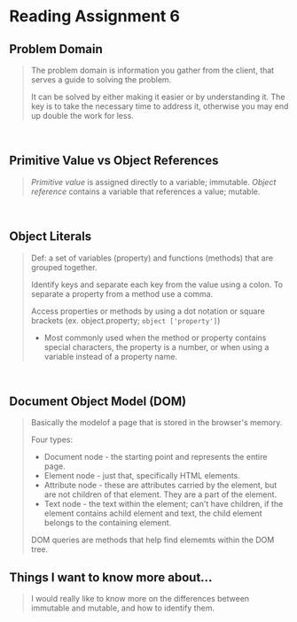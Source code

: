 # Reading Assignment 6

## Problem Domain

>The problem domain is information you gather from the client, that serves a guide to solving the problem.
>
>It can be solved by either making it easier or by understanding it. The key is to take the necessary time to address it, otherwise you may end up double the work for less.

<br/>

## Primitive Value vs Object References

>*Primitive value* is assigned directly to a variable; immutable.
>*Object reference* contains a variable that references a value; mutable.

<br/>

## Object Literals

>Def: a set of variables (property) and functions (methods) that are grouped together.
>
>Identify keys and separate each key from the value using a colon. To separate a property from a method use a comma.
>
>Access properties or methods by using a dot notation or square brackets (ex. object.property; `object ['property']`)
> - Most commonly used when the method or property contains special characters, the property is a number, or when using a variable instead of a property name.

<br/>

## Document Object Model (DOM)

>Basically the modelof a page that is stored in the browser's memory.
>
>Four types:
> - Document node - the starting point and represents the entire page.
> - Element node - just that, specifically HTML elements.
> - Attribute node - these are attributes carried by the element, but are not children of that element. They are a part of the element.
> - Text node - the text within the element; can't have children, if the element contains achild element and text, the child element belongs to the containing element.
>
>DOM queries are methods that help find elememts within the DOM tree.

## Things I want to know more about...

>I would really like to know more on the differences between immutable and mutable, and how to identify them.